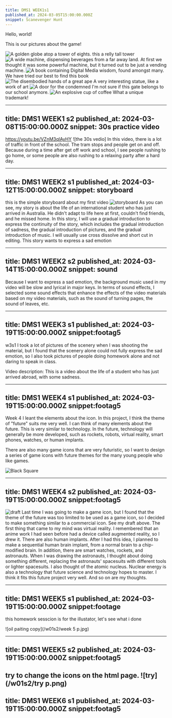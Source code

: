 ```yaml
---
title: DMS1 WEEK1s1
published_at: 2024-03-05T15:00:00.000Z
snippet: Scanevenger Hunt
---
```


Hello, world!

This is our pictures about the game!

![A golden globe atop a tower of eights.](/w01s1/01.jpg)
this a relly tall tower
![A wide machine, dispensing beverages from a far away land.](/w01s1/02.jpg)
At first we thought it was some powerful machine, but it turned out to be just a vending machine.
![A book containing Digital Media wisdom, found amongst many.](/w01s1/03.jpg)
We have tried our best to find this book
![The disembodied hands of a great ape](/w01s1/06.jpg)
A very interesting statue, like a work of art
![A door for the condemned](/w01s1/04.jpg)
I'm not sure if this gate belongs to our school anymore.
![An explosive cup of coffee](/w01s1/05.jpg)
What a unique trademark!

---
title: DMS1 WEEK1 s2
published_at: 2024-03-08T15:00:00.000Z
snippet: 30s practice video
---


https://youtu.be/VZnM3qlAyHY
![the 30s vedio]
In this video, there is a lot of traffic in front of the school. The tram stops and people get on and off. Because during a time after get off work and school, I see people rushing to go home, or some people are also rushing to a relaxing party after a hard day.

---
title: DMS1 WEEK2 s1
published_at: 2024-03-12T15:00:00.000Z
snippet: storyboard
---


this is the simple storyboard about my first video
![storyboard](/w01s2/storyboard.jpg)
As you can see, my story is about the life of an international student who has just arrived in Australia. 
He didn't adapt to life here at first, couldn't find friends, and he missed home.
In this story, I will use a gradual introduction to express the continuity of the story, which includes the gradual introduction of sadness, the gradual introduction of pictures, and the gradual introduction of music.
I will usually use cross dissolve and short cut in editing.
This story wants to express a sad emotion

---
title: DMS1 WEEK2 s2
published_at: 2024-03-14T15:00:00.000Z
snippet: sound
---



Because I want to express a sad emotion, the background music used in my video will be slow and lyrical in major keys.
In terms of sound effects, I selected some sound effects that enhance the effects of the video materials based on my video materials, such as the sound of turning pages, the sound of leaves, etc.

---
title: DMS1 WEEK3 s1
published_at: 2024-03-19T15:00:00.000Z
snippet:footag5
---


w3s1
I took a lot of pictures of the scenery when I was shooting the material, but I found that the scenery alone could not fully express the sad emotion, so I also took pictures of people doing homework alone and not daring to speak in class.

Video description: This is a video about the life of a student who has just arrived abroad, with some sadness.

---
title: DMS1 WEEK4 s1
published_at: 2024-03-19T15:00:00.000Z
snippet:footag5
---
Week 4 I leant the elements about the icon. In this project, I think the theme of "future" suits me very well. I can think of many elements about the future. This is very similar to technology. In the future, technology will generally be more developed, such as rockets, robots, virtual reality, smart phones, watches, or human implants.

There are also many game icons that are very futuristic, so I want to design a series of game icons with future themes for the many young people who like games.

![Black Square](/w01s2/zxc.jpg)

---
title: DMS1 WEEK4 s2
published_at: 2024-03-19T15:00:00.000Z
snippet:footag5
---
![draft](/w01s2/draft.jpg)
Last time I was going to make a game icon, but I found that the theme of the future was too limited to be used as a game icon, so I decided to make something similar to a commercial icon. See my draft above. The first thing that came to my mind was virtual reality. I remembered that an anime work I had seen before had a device called augmented reality, so I drew it. There are also human implants. After I had this idea, I planned to make a sequential human brain implant, from a normal brain to a chip-modified brain. In addition, there are smart watches, rockets, and astronauts. When I was drawing the astronauts, I thought about doing something different, replacing the astronauts' spacesuits with different tools or lighter spacesuits. I also thought of the atomic nucleus. Nuclear energy is also a technology that future science and technology hopes to master. I think it fits this future project very well. And so on are my thoughts.

---
title: DMS1 WEEK5 s1
published_at: 2024-03-19T15:00:00.000Z
snippet:footage
---
this homework sesscion is for the illustator, let's see what i done

![oil paiting copy](/w01s2/week 5 p.jpg)

---
title: DMS1 WEEK5 s2
published_at: 2024-03-19T15:00:00.000Z
snippet:footag5
---
try to change the icons on the html page.
![try](/w01s2/try p.png)
---
title: DMS1 WEEK6 s1
published_at: 2024-03-19T15:00:00.000Z
snippet:footag5
---
